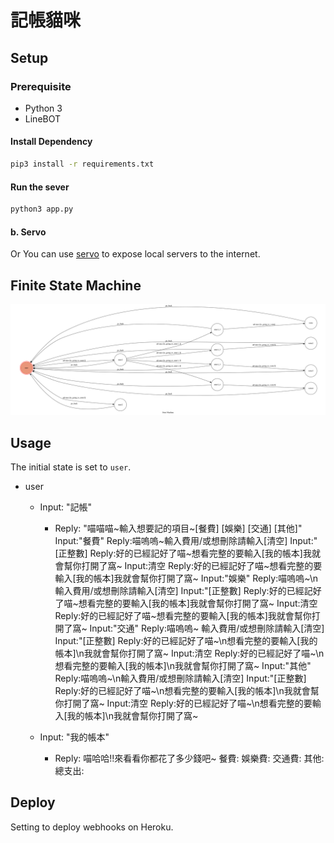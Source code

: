 # 記帳貓咪


## Setup

### Prerequisite
* Python 3
* LineBOT

#### Install Dependency
```sh
pip3 install -r requirements.txt
```



#### Run the sever

```sh
python3 app.py
```

#### b. Servo

Or You can use [servo](http://serveo.net/) to expose local servers to the internet.


## Finite State Machine
![fsm](./fsm.png)

## Usage
The initial state is set to `user`.


* user
	* Input: "記帳"
		* Reply: "喵喵喵~輸入想要記的項目~[餐費]  [娛樂]  [交通]  [其他]"   
			Input:"餐費"
				Reply:喵嗚嗚~輸入費用/或想刪除請輸入[清空]
					Input:"[正整數]
						Reply:好的已經記好了喵~想看完整的要輸入[我的帳本]我就會幫你打開了窩~
					Input:清空
						Reply:好的已經記好了喵~想看完整的要輸入[我的帳本]我就會幫你打開了窩~
			Input:"娛樂"
				Reply:喵嗚嗚~\n輸入費用/或想刪除請輸入[清空]
					Input:"[正整數]
						Reply:好的已經記好了喵~想看完整的要輸入[我的帳本]我就會幫你打開了窩~
					Input:清空
						Reply:好的已經記好了喵~想看完整的要輸入[我的帳本]我就會幫你打開了窩~
			Input:"交通"
				Reply:喵嗚嗚~
                輸入費用/或想刪除請輸入[清空]
					Input:"[正整數]
						Reply:好的已經記好了喵~\n想看完整的要輸入[我的帳本]\n我就會幫你打開了窩~
					Input:清空
						Reply:好的已經記好了喵~\n想看完整的要輸入[我的帳本]\n我就會幫你打開了窩~
			Input:"其他"
				Reply:喵嗚嗚~\n輸入費用/或想刪除請輸入[清空]
					Input:"[正整數]
						Reply:好的已經記好了喵~\n想看完整的要輸入[我的帳本]\n我就會幫你打開了窩~
					Input:清空
						Reply:好的已經記好了喵~\n想看完整的要輸入[我的帳本]\n我就會幫你打開了窩~
						
					

	* Input: "我的帳本"
		* Reply: 
		喵哈哈!!來看看你都花了多少錢吧~
		餐費:
		娛樂費:
		交通費:
		其他:
		總支出:

## Deploy
Setting to deploy webhooks on Heroku.




